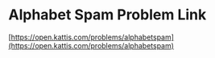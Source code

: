 # Alphabet Spam Problem Link
[https://open.kattis.com/problems/alphabetspam](https://open.kattis.com/problems/alphabetspam)